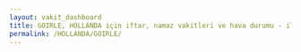 ```yaml
---
layout: vakit_dashboard
title: GOIRLE, HOLLANDA için iftar, namaz vakitleri ve hava durumu - ilçe/eyalet seç
permalink: /HOLLANDA/GOIRLE/
---
```


<script type="text/javascript">
  var GLOBAL_COUNTRY = 'HOLLANDA';
  var GLOBAL_CITY = 'GOIRLE';
  var GLOBAL_STATE = '';
  var lat = 72;
  var lon = 21;
</script>
